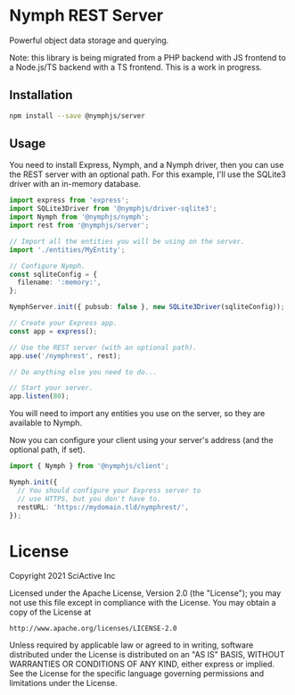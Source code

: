 # Nymph REST Server

Powerful object data storage and querying.

Note: this library is being migrated from a PHP backend with JS frontend to a Node.js/TS backend with a TS frontend. This is a work in progress.

## Installation

```sh
npm install --save @nymphjs/server
```

## Usage

You need to install Express, Nymph, and a Nymph driver, then you can use the REST server with an optional path. For this example, I'll use the SQLite3 driver with an in-memory database.

```ts
import express from 'express';
import SQLite3Driver from '@nymphjs/driver-sqlite3';
import Nymph from '@nymphjs/nymph';
import rest from '@nymphjs/server';

// Import all the entities you will be using on the server.
import './entities/MyEntity';

// Configure Nymph.
const sqliteConfig = {
  filename: ':memory:',
};

NymphServer.init({ pubsub: false }, new SQLite3Driver(sqliteConfig));

// Create your Express app.
const app = express();

// Use the REST server (with an optional path).
app.use('/nymphrest', rest);

// Do anything else you need to do...

// Start your server.
app.listen(80);
```

You will need to import any entities you use on the server, so they are available to Nymph.

Now you can configure your client using your server's address (and the optional path, if set).

```ts
import { Nymph } from '@nymphjs/client';

Nymph.init({
  // You should configure your Express server to
  // use HTTPS, but you don't have to.
  restURL: 'https://mydomain.tld/nymphrest/',
});
```

# License

Copyright 2021 SciActive Inc

Licensed under the Apache License, Version 2.0 (the "License");
you may not use this file except in compliance with the License.
You may obtain a copy of the License at

    http://www.apache.org/licenses/LICENSE-2.0

Unless required by applicable law or agreed to in writing, software
distributed under the License is distributed on an "AS IS" BASIS,
WITHOUT WARRANTIES OR CONDITIONS OF ANY KIND, either express or implied.
See the License for the specific language governing permissions and
limitations under the License.
